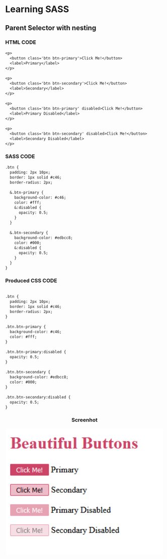 # Learning SASS


## Parent Selector with nesting

### HTML CODE

```
<p>
  <button class='btn btn-primary'>Click Me!</button>
  <label>Primary</label>
</p>

<p>
  <button class='btn btn-secondary'>Click Me!</button>
  <label>Secondary</label>
</p>

<p>
  <button class='btn btn-primary' disabled>Click Me!</button>
  <label>Primary Disabled</label>
</p>

<p>
  <button class='btn btn-secondary' disabled>Click Me!</button>
  <label>Secondary Disabled</label>
</p>
```

### SASS CODE

```
.btn {
  padding: 2px 10px;
  border: 1px solid #c46;
  border-radius: 2px;

  &.btn-primary {
    background-color: #c46;
    color: #fff;
    &:disabled {
      opacity: 0.5;
    }
  }

  &.btn-secondary {
    background-color: #edbcc8;
    color: #000;
    &:disabled {
      opacity: 0.5;
    }
  }
}
```


### Produced CSS CODE

```

.btn {
  padding: 2px 10px;
  border: 1px solid #c46;
  border-radius: 2px;
}

.btn.btn-primary {
  background-color: #c46;
  color: #fff;
}

.btn.btn-primary:disabled {
  opacity: 0.5;
}

.btn.btn-secondary {
  background-color: #edbcc8;
  color: #000;
}

.btn.btn-secondary:disabled {
  opacity: 0.5;
}
```

<h3 align="center">Screenhot</h3>
<p align="center">
  <img width="500" src="screenshot/nesting_exercise.png">
</P>
